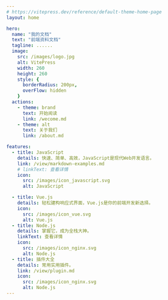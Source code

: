 ```yaml
---
# https://vitepress.dev/reference/default-theme-home-page
layout: home

hero:
  name: "我的文档"
  text: "前端资料文档"
  tagline: ......
  image:
    src: /images/logo.jpg
    alt: VitePress
    width: 260
    height: 260
    style: {
      borderRadius: 200px,
      overFlow: hidden
    }
  actions:
    - theme: brand
      text: 开始阅读
      link: /wecome.md
    - theme: alt
      text: 关于我们
      link: /about.md

features:
  - title: JavaScript
    details: 快速、简单、高效，JavaScript是现代Web开发语言。
    link: /view/markdown-examples.md
    # linkText: 查看详情
    icon:
      src: /images/icon_javascript.svg
      alt: JavaScript

  - title: Vue.js
    details: 轻松建构响应式界面，Vue.js是你的前端开发新选择。
    icon:
      src: /images/icon_vue.svg
      alt: Vue.js
  - title: Node.js
    details: 掌握它，成为全栈大神。
    linkText: 查看详情
    icon:
      src: /images/icon_nginx.svg
      alt: Node.js
  - title: 插件大全
    details: 常用实用插件。
    link: /view/plugin.md
    icon:
      src: /images/icon_nginx.svg
      alt: Node.js
---
```


